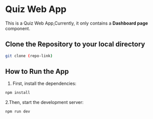 # Quiz Web App

This is a Quiz Web App,Currently, it only contains a **Dashboard page** component.

## Clone the Repository to your local directory
```bash
git clone (repo-link)
```
## How to Run the App

1. First, install the dependencies:

```bash
npm install
```
2.Then, start the development server:

```bash
npm run dev
